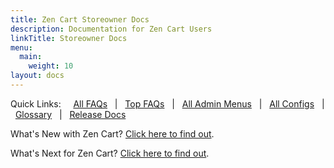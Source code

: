 ```yaml
---
title: Zen Cart Storeowner Docs
description: Documentation for Zen Cart Users 
linkTitle: Storeowner Docs
menu:
  main:
    weight: 10
layout: docs
---
```


Quick Links: &nbsp;
&nbsp; [All FAQs](/user/_allpages/) &nbsp; | 
&nbsp; [Top FAQs](/user/all_time_favorites/) &nbsp; | 
&nbsp; [All Admin Menus](/user/admin_pages/menu_sections/) &nbsp; | 
&nbsp; [All Configs](/user/admin_pages/configuration/all/) &nbsp; | 
&nbsp; [Glossary](/user/first_steps/glossary/) &nbsp; | 
&nbsp; [Release Docs](/release/) 

What's New with Zen Cart?  [Click here to find out](/user/about_us/whats_new/).

What's Next for Zen Cart? [Click here to find out](/release/whatsnext/).
